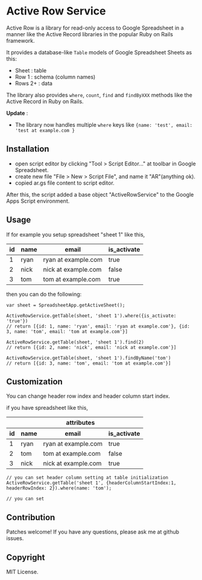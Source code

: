 # Active Row Service

Active Row is a library for read-only access to Google Spreadsheet in a manner like the Active Record libraries in the popular Ruby on Rails framework.

It provides a database-like `Table` models of Google Spreadsheet Sheets as this:

* Sheet : table
* Row 1 : schema (column names)
* Rows 2+ : data

The library also provides `where`, `count`, `find` and `findByXXX` methods like the Active Record in Ruby on Rails.

**Update** :

* The library now handles multiple `where` keys like `{name: 'test', email: 'test at example.com }` 


## Installation

* open script editor by clicking "Tool > Script Editor..." at toolbar in Google Spreadsheet.
* create new file "File > New > Script File", and name it  "AR"(anything ok).
* copied ar.gs file content to script editor.

After this, the script added a base object "ActiveRowService" to the Google Apps Script environment.


## Usage

If for example you setup spreadsheet "sheet 1" like this,

| id | name | email | is_activate |
| --- | ---- | ----- | ----------- |
| 1  | ryan | ryan at example.com | true |
| 2  | nick | nick at example.com | false |
| 3  | tom  | tom at example.com  | true |

then you can do the following:

    var sheet = SpreadsheetApp.getActiveSheet();

    ActiveRowService.getTable(sheet, 'sheet 1').where({is_activate: 'true'}) 
    // return [{id: 1, name: 'ryan', email: 'ryan at example.com'}, {id: 3, name: 'tom', email: 'tom at example.com'}]
    
    ActiveRowService.getTable(sheet, 'sheet 1').find(2)
    // return [{id: 2, name: 'nick', email: 'nick at example.com'}]
    
    ActiveRowService.getTable(sheet, 'sheet 1').findByName('tom')
    // return [{id: 3, name: 'tom', email: 'tom at example.com'}]


## Customization

You can change header row index and header column start index.

if you have spreadsheet like this,

<table>
  <thead>
    <tr>
      <th></th>
      <th colspan="3">attributes</th>
    </tr>
    <tr>
      <th>id</th>
      <th>name</th>
      <th>email</th>
      <th>is_activate</th>
    </tr>
  </thead>
  <tbody>
    <tr>
      <td>1</td>
      <td>ryan</td>
      <td>ryan at example.com</td>
      <td>true</td>
    </tr>
    <tr>
      <td>2</td>
      <td>tom</td>
      <td>tom at example.com</td>
      <td>false</td>
    </tr>
    <tr>
      <td>3</td>
      <td>nick</td>
      <td>nick at example.com</td>
      <td>true</td>
    </tr>
  </tbody>
</table>
 

    // you can set header column setting at table initialization
    ActiveRowService.getTable('sheet 1', {headerColumnStartIndex:1, headerRowIndex: 2}).where(name: 'tom');

    // you can set 


## Contribution

Patches welcome! If you have any questions, please ask me at github issues.


## Copyright

MIT License.
